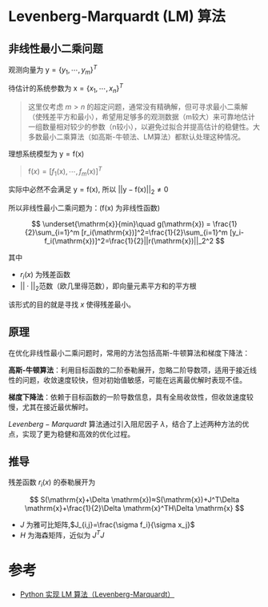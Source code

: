 # Levenberg-Marquardt (LM) 算法

## 非线性最小二乘问题

观测向量为 $\mathrm{y}=\{y_1,\cdots,y_m\}^T$

待估计的系统参数为 $\mathrm{x}=\{x_1,\cdots,x_n\}^T$

> 这里仅考虑 $m>n$ 的超定问题，通常​​没有精确解​​，但可寻求​​最小二乘解​​（使残差平方和最小），希望用​​足够多的观测数据​​（m较大）来​​可靠地估计​​一组​​数量相对较少​​的参数（n较小），以避免过拟合并提高估计的稳健性。大多数最小二乘算法（如高斯-牛顿法、LM算法）都默认处理这种情况。

理想系统模型为 $\mathrm{y}=\mathrm{f}(\mathrm{x})$

> $\mathrm{f}(x)=[f_1(\mathrm{x}),\cdots,f_m(\mathrm{x})]^T$

实际中必然不会满足 $\mathrm{y}=\mathrm{f}(\mathrm{x})$, 所以 $||\mathrm{y}-\mathrm{f}(\mathrm{x})||_2\neq 0$

所以非线性最小二乘问题为：($\mathrm{f}(\mathrm{x})$ 为非线性函数)

$$
\underset{\mathrm{x}}{min}\quad g(\mathrm{x}) = \frac{1}{2}\sum_{i=1}^m [r_i(\mathrm{x})]^2=\frac{1}{2}\sum_{i=1}^m [y_i-f_i(\mathrm{x})]^2=\frac{1}{2}||r(\mathrm{x})||_2^2
$$

其中 
- $r_i(x)$ 为残差函数
- $||\cdot||_2$范数（欧几里得范数），即向量元素平方和的平方根

该形式的目的就是寻找 $x$ 使得残差最小。

## 原理

在优化非线性最小二乘问题时，常用的方法包括高斯-牛顿算法和梯度下降法：

**高斯-牛顿算法**：利用目标函数的二阶泰勒展开，忽略二阶导数项，适用于接近线性的问题，收敛速度较快，但对初始值敏感，可能在远离最优解时表现不佳。

**梯度下降法**：依赖于目标函数的一阶导数信息，具有全局收敛性，但收敛速度较慢，尤其在接近最优解时。

$Levenberg-Marquardt$ 算法通过引入阻尼因子 $\lambda$，结合了上述两种方法的优点，实现了更为稳健和高效的优化过程。

## 推导

残差函数 $r_i(x)$ 的泰勒展开为

$$
S(\mathrm{x}+\Delta \mathrm{x})≈S(\mathrm{x})+J^T\Delta \mathrm{x}+\frac{1}{2}\Delta \mathrm{x}^TH\Delta \mathrm{x}
$$

- $J$ 为雅可比矩阵,$J_{i,j}=\frac{\sigma f_i}{\sigma x_j}$
- $H$ 为海森矩阵，近似为 $J^TJ$ 
# 参考

- [Python 实现 LM 算法（Levenberg-Marquardt）](https://jishuzhan.net/article/1835561546999140353)